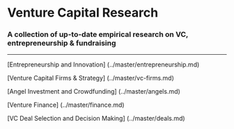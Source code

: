 # Venture Capital Research 
### A collection of up-to-date empirical research on VC, entrepreneurship &amp; fundraising
---

[Entrepreneurship and Innovation] (../master/entrepreneurship.md)

[Venture Capital Firms & Strategy] (../master/vc-firms.md)

[Angel Investment and Crowdfunding] (../master/angels.md)

[Venture Finance] (../master/finance.md)

[VC Deal Selection and Decision Making] (../master/deals.md)
